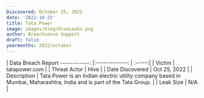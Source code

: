 ```yaml
---
Discovered: October 25, 2022
date: '2022-10-25'
title: Tata Power
image: images/blog/HiveLeaks.png
author: Breachsense Support
draft: false
yearmonths: 2022/october
---
```



| Data Breach Report
------------:     |:-------------:    | :-----:|
| Victim      | tatapower.com      | 
| Threat Actor      | Hive      | 
| Date Discovered      | Oct 25, 2022      | 
| Description      | Tata Power is an Indian electric utility company based in Mumbai, Maharashtra, India and is part of the Tata Group.      | 
| Leak Size      | N/A      | 

